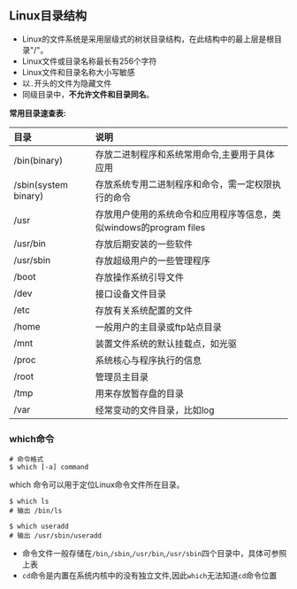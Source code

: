 ## Linux目录结构
* Linux的文件系统是采用层级式的树状目录结构，在此结构中的最上层是根目录"/"。
* Linux文件或目录名称最长有256个字符
* Linux文件和目录名称大小写敏感
* 以`.`开头的文件为隐藏文件
* 同级目录中，**不允许文件和目录同名**。

**常用目录速查表:**

目录 | 说明 |
:-|:-|
/bin(binary)|存放二进制程序和系统常用命令,主要用于具体应用|
/sbin(system binary)|存放系统专用二进制程序和命令，需一定权限执行的命令|
/usr|存放用户使用的系统命令和应用程序等信息，类似windows的program files|
/usr/bin|存放后期安装的一些软件
/usr/sbin|存放超级用户的一些管理程序
/boot|存放操作系统引导文件|
/dev|接口设备文件目录|
/etc|存放有关系统配置的文件|
/home|一般用户的主目录或ftp站点目录|
/mnt|装置文件系统的默认挂载点，如光驱|
/proc|系统核心与程序执行的信息|
/root|管理员主目录|
/tmp|用来存放暂存盘的目录|
/var|经常变动的文件目录，比如log|

### which命令
```
# 命令格式
$ which [-a] command
```

which 命令可以用于定位Linux命令文件所在目录。

```
$ which ls
# 输出 /bin/ls

$ which useradd
# 输出 /usr/sbin/useradd
```
* 命令文件一般存储在`/bin`,`/sbin`,`/usr/bin`,`/usr/sbin`四个目录中，具体可参照上表
* `cd`命令是内置在系统内核中的没有独立文件,因此`which`无法知道`cd`命令位置